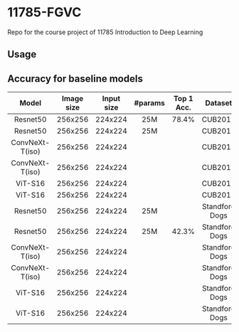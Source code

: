 # 11785-FGVC
Repo for the course project of 11785 Introduction to Deep Learning

## Usage

## Accuracy for baseline models
| Model | Image size | Input size | #params | Top 1 Acc. | Dataset | Pretrained |
|:---:|:---:|:---:|:---:| :---:|:---:|:---:|
| Resnet50 | 256x256 | 224x224 | 25M | 78.4% | CUB2011 | True |
| Resnet50 | 256x256 | 224x224 | 25M |  | CUB2011 | False |
| ConvNeXt-T(iso) | 256x256 | 224x224 |  |  | CUB2011 | True |
| ConvNeXt-T(iso) | 256x256 | 224x224 |  |  | CUB2011 | False |
| ViT-S16 | 256x256 | 224x224 |  |  | CUB2011 | True |
| ViT-S16 | 256x256 | 224x224 |  |  | CUB2011 | False |
| Resnet50 | 256x256 | 224x224 | 25M |  | Standford Dogs | True |
| Resnet50 | 256x256 | 224x224 | 25M | 42.3% | Standford Dogs | False |
| ConvNeXt-T(iso) | 256x256 | 224x224 |  |  | Standford Dogs | True |
| ConvNeXt-T(iso) | 256x256 | 224x224 |  |  | Standford Dogs | False |
| ViT-S16 | 256x256 | 224x224 |  |  | Standford Dogs | True |
| ViT-S16 | 256x256 | 224x224 |  |  | Standford Dogs | False |


